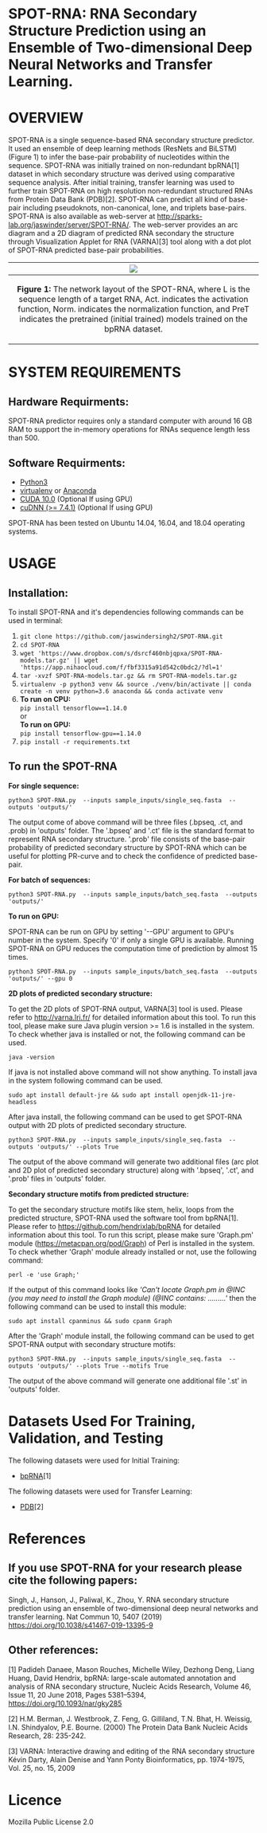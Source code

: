 SPOT-RNA: RNA Secondary Structure Prediction using an Ensemble of Two-dimensional Deep Neural Networks and Transfer Learning.
====

OVERVIEW
====
SPOT-RNA is a single sequence-based RNA secondary structure predictor. It used an ensemble of deep learning methods (ResNets and BiLSTM) (Figure 1) to infer the base-pair probability of nucleotides within the sequence. SPOT-RNA was initially trained on non-redundant bpRNA[1] dataset in which secondary structure was derived using comparative sequence analysis. After initial training, transfer learning was used to further train SPOT-RNA on high resolution non-redundant structured RNAs from Protein Data Bank (PDB)[2]. SPOT-RNA can predict all kind of base-pair including pseudoknots, non-canonical, lone, and triplets base-pairs. SPOT-RNA is also available as web-server at http://sparks-lab.org/jaswinder/server/SPOT-RNA/. The web-server provides an arc diagram and a 2D diagram of predicted RNA secondary the structure through Visualization Applet for RNA (VARNA)[3] tool along with a dot plot of SPOT-RNA predicted base-pair
probabilities.

|![](./SPOT-RNA-architecture.png)
|----|
| <p align="center"> <b>Figure 1:</b> The network layout of the SPOT-RNA, where L is the sequence length of a target RNA, Act. indicates the activation function, Norm. indicates the normalization function, and PreT indicates the pretrained (initial trained) models trained on the bpRNA dataset.|

SYSTEM REQUIREMENTS
====
Hardware Requirments:
----
SPOT-RNA predictor requires only a standard computer with around 16 GB RAM to support the in-memory operations for RNAs sequence length less than 500.

Software Requirments:
----
* [Python3](https://docs.python-guide.org/starting/install3/linux/)
* [virtualenv](https://virtualenv.pypa.io/en/latest/installation/) or [Anaconda](https://anaconda.org/anaconda/virtualenv)
* [CUDA 10.0](https://developer.nvidia.com/cuda-10.0-download-archive) (Optional If using GPU)
* [cuDNN (>= 7.4.1)](https://developer.nvidia.com/cudnn) (Optional If using GPU)

SPOT-RNA has been tested on Ubuntu 14.04, 16.04, and 18.04 operating systems.

USAGE
====

Installation:
----

To install SPOT-RNA and it's dependencies following commands can be used in terminal:

1. `git clone https://github.com/jaswindersingh2/SPOT-RNA.git`
2. `cd SPOT-RNA`
3. `wget 'https://www.dropbox.com/s/dsrcf460nbjqpxa/SPOT-RNA-models.tar.gz' || wget 'https://app.nihaocloud.com/f/fbf3315a91d542c0bdc2/?dl=1'`
4. `tar -xvzf SPOT-RNA-models.tar.gz && rm SPOT-RNA-models.tar.gz`
5. `virtualenv -p python3 venv && source ./venv/bin/activate || conda create -n venv python=3.6 anaconda && conda activate venv`      
6. **To run on CPU:**<br />`pip install tensorflow==1.14.0`<br />
               or<br />
**To run on GPU:**<br />`pip install tensorflow-gpu==1.14.0`
7. `pip install -r requirements.txt`

To run the SPOT-RNA
-----

**For single sequence:**
```
python3 SPOT-RNA.py  --inputs sample_inputs/single_seq.fasta  --outputs 'outputs/'
```
The output come of above command will be three files (.bpseq, .ct, and .prob) in 'outputs' folder. The '.bpseq' and '.ct' file is the standard format to represent RNA secondary structure. '.prob' file consists of the base-pair probability of predicted secondary structure by SPOT-RNA which can be useful for plotting PR-curve and to check the confidence of predicted base-pair.

**For batch of sequences:**
```
python3 SPOT-RNA.py  --inputs sample_inputs/batch_seq.fasta  --outputs 'outputs/'
```

**To run on GPU:**

SPOT-RNA can be run on GPU by setting '--GPU' argument to GPU's number in the system. Specify '0' if only a single GPU is available. Running SPOT-RNA on GPU reduces the computation time of prediction by almost 15 times.
```
python3 SPOT-RNA.py  --inputs sample_inputs/batch_seq.fasta  --outputs 'outputs/' --gpu 0
```

**2D plots of predicted secondary structure:**

To get the 2D plots of SPOT-RNA output, VARNA[3] tool is used. Please refer to http://varna.lri.fr/ for detailed information about this tool. To run this tool, please make sure Java plugin version >= 1.6 is installed in the system. To check whether java is installed or not, the following command can be used.
```
java -version
```
If java is not installed above command will not show anything. To install java in the system following command can be used.
```
sudo apt install default-jre && sudo apt install openjdk-11-jre-headless
```
After java install, the following command can be used to get SPOT-RNA output with 2D plots of predicted secondary structure.
```
python3 SPOT-RNA.py  --inputs sample_inputs/single_seq.fasta  --outputs 'outputs/' --plots True
```
The output of the above command will generate two additional files (arc plot and 2D plot of predicted secondary structure) along with '.bpseq', '.ct', and '.prob' files in 'outputs' folder.

**Secondary structure motifs from predicted structure:**

To get the secondary structure motifs like stem, helix, loops from the predicted structure, SPOT-RNA used the software tool from bpRNA[1].  Please refer to https://github.com/hendrixlab/bpRNA for detailed information about this tool. To run this script, please make sure 'Graph.pm' module (https://metacpan.org/pod/Graph) of Perl is installed in the system. To check whether 'Graph' module already installed or not, use the following command:
```
perl -e 'use Graph;'
```
If the output of this command looks like *'Can't locate Graph.pm in @INC (you may need to install the Graph module) (@INC contains: .........'* then the following command can be used to install this module:
```
sudo apt install cpanminus && sudo cpanm Graph
```

After the 'Graph' module install, the following command can be used to get SPOT-RNA output with secondary structure motifs:
```
python3 SPOT-RNA.py  --inputs sample_inputs/single_seq.fasta  --outputs 'outputs/' --plots True --motifs True
```
The output of the above command will generate one additional file '.st' in 'outputs' folder.

Datasets Used For Training, Validation, and Testing
====

The following datasets were used for Initial Training:
* [bpRNA](https://www.dropbox.com/s/w3kc4iro8ztbf3m/bpRNA_dataset.zip)[1]


The following datasets were used for Transfer Learning:
* [PDB](https://www.dropbox.com/s/srcs1wx91qyyszp/PDB_dataset.zip)[2]

References
====
If you use SPOT-RNA for your research please cite the following papers:
----
Singh, J., Hanson, J., Paliwal, K., Zhou, Y. RNA secondary structure prediction using an ensemble of two-dimensional deep neural networks and transfer learning. Nat Commun 10, 5407 (2019) https://doi.org/10.1038/s41467-019-13395-9

Other references:
----
[1] Padideh Danaee, Mason Rouches, Michelle Wiley, Dezhong Deng, Liang Huang, David Hendrix, bpRNA: large-scale automated annotation and analysis of RNA secondary structure, Nucleic Acids Research, Volume 46, Issue 11, 20 June 2018, Pages 5381–5394, https://doi.org/10.1093/nar/gky285

[2] H.M. Berman, J. Westbrook, Z. Feng, G. Gilliland, T.N. Bhat, H. Weissig, I.N. Shindyalov, P.E. Bourne.
(2000) The Protein Data Bank Nucleic Acids Research, 28: 235-242.

[3]  VARNA: Interactive drawing and editing of the RNA secondary structure Kévin Darty, Alain Denise and Yann Ponty Bioinformatics, pp. 1974-1975, Vol. 25, no. 15, 2009 


Licence
====
Mozilla Public License 2.0
